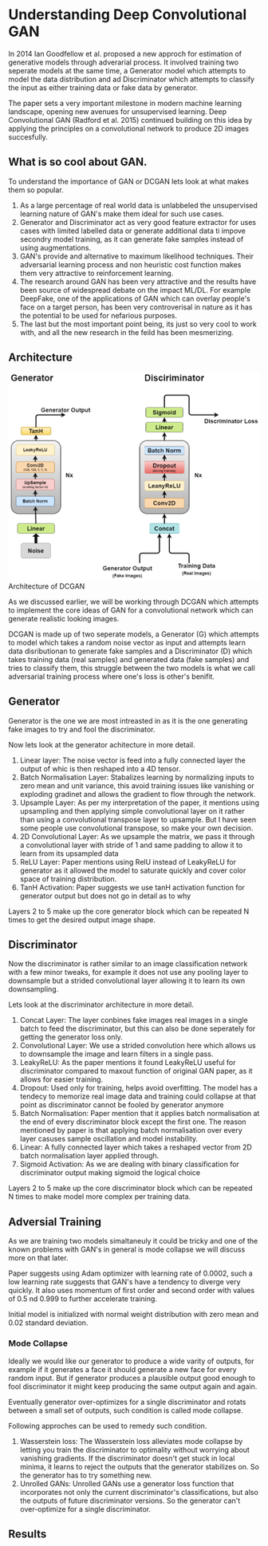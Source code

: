 # Understanding Deep Convolutional GAN

In 2014 Ian Goodfellow et al. proposed a new approch for estimation of generative models through adverarial process. It involved training two seperate models at the same time, a Generator model which attempts to model the data distribution and ad Discriminator which attempts to classify the input as either training data or fake data by generator.

The paper sets a very important milestone in modern machine learning landscape, opening new avenues for unsupervised learning. Deep Convolutional GAN (Radford et al. 2015) continued building on this idea by applying the principles on a convolutional network to produce 2D images succesfully.

## What is so cool about GAN.
To understand the importance of GAN or DCGAN lets look at what makes them so popular.

<ol>
    <li>As a large percentage of real world data is unlabbeled the unsupervised learning nature of GAN's make them ideal for such use cases.</li>
    <li>Generator and Discriminator act as very good feature extractor for uses cases with limited labelled data or generate additional data ti impove secondry model training, as it can generate fake samples instead of using augmentations.</li>
    <li>GAN's provide and alternative to maximum likelihood techniques. Their adversarial learning process and non heuristic cost function makes them very attractive to reinforcement learning.</li>
    <li>The research around GAN has been very attractive and the results have been source of widespread debate on the impact ML/DL. For example DeepFake, one of the applications of GAN which can overlay people's face on a target person, has been very controverisal in nature as it has the potential to be used for nefarious purposes.</li>
    <li>The last but the most important point being, its just so very cool to work with, and all the new research in the feild has been mesmerizing.</li>
</ol>

## Architecture

<img src="../images/DCGAN_Arch.png">Architecture of DCGAN</img>

As we discussed earlier, we will be working through DCGAN which attempts to implement the core ideas of GAN for a convolutional network which can generate realistic looking images.

DCGAN is made up of two seperate models, a Generator (G) which attempts to model which takes a random noise vector as input and attempts learn data disributionan to generate fake samples and a Discriminator (D) which takes training data (real samples) and generated data (fake samples) and tries to classify them, this struggle between the two models is what we call adversarial training process where one's loss is other's benifit.

## Generator

Generator is the one we are most intreasted in as it is the one generating fake images to try and fool the discriminator.

Now lets look at the generator achitecture in more detail.

<ol>
    <li>Linear layer: The noise vector is feed into a fully connected layer the output of whic is then reshaped into a 4D tensor.</li>
    <li>Batch Normalisation Layer: Stabalizes learning by normalizing inputs to zero mean and unit variance, this avoid training issues like vanishing or exploding gradinet and allows the gradient to flow through the network.</li>
    <li>Upsample Layer: As per my interpretation of the paper, it mentions using upsampling and then applying simple convolutional layer on it rather than using a convolutional transpose layer to upsample. But I have seen some people use convolutional transpose, so make your own decision.</li>
    <li>2D Convolutional Layer: As we upsample the matrix, we pass it through a convolutional layer with stride of 1 and same padding to allow it to learn from its upsampled data</li>
    <li>ReLU Layer: Paper mentions using RelU instead of LeakyReLU for generator as it allowed the model to saturate quickly and cover color space of training distribution.</li>
    <li>TanH Activation: Paper suggests we use tanH activation function for generator output but does not go in detail as to why</li>
</ol>

Layers 2 to 5 make up the core generator block which can be repeated N times to get the desired output image shape.

## Discriminator

Now the discriminator is rather similar to an image classification network with a few minor tweaks, for example it does not use any pooling layer to downsample but a strided convolutional layer allowing it to learn its own downsampling.

Lets look at the discriminator architecture in more detail.

<ol>
    <li>Concat Layer: The layer conbines fake images real images in a single batch to feed the discriminator, but this can also be done seperately for getting the generator loss only.</li>
    <li>Convolutional Layer: We use a strided convolution here which allows us to downsample the image and learn filters in a single pass.</li>
    <li>LeakyReLU: As the paper mentions it found LeakyReLU useful for discriminator compared to maxout function of original GAN paper, as it allows for easier training.</li>
    <li>Dropout: Used only for training, helps avoid overfitting. The model has a tendecy to memorize real image data and training could collapse at that point as discriminator cannot be fooled by generator anymore</li>
    <li>Batch Normalisation: Paper mention that it applies batch normalisation at the end of every discriminator block except the first one. The reason mentioned by paper is that applying batch normalisation over every layer casuses sample oscillation and model instability.</li>
    <li>Linear: A fully connected layer which takes a reshaped vector from 2D batch normalisation layer applied through.</li>
    <li>Sigmoid Activation: As we are dealing with binary classification for discriminator output making sigmoid the logical choice</li>
</ol>

Layers 2 to 5 make up the core discriminator block which can be repeated N times to make model more complex per training data.

## Adversial Training

As we are training two models simaltaneuly it could be tricky and one of the known problems with GAN's in general is mode collapse we will discuss more on that later.

Paper suggests using Adam optimizer with learning rate of 0.0002, such a low learning rate suggests that GAN's have a tendency to diverge very quickly. It also uses momentum of first order and second order with values of 0.5 nd 0.999 to further accelerate training.

Initial model is initialized with normal weight distribution with zero mean and 0.02 standard deviation.

### Mode Collapse

Ideally we would like our generator to produce a wide varity of outputs, for example if it generates a face it should generate a new face for every random input. But if generator produces a plausible output good enough to fool discriminator it might keep producing the same output again and again.

Eventually generator over-optimizes for a single discriminator and rotats between a small set of outputs, such condition is called mode collapse.

Following approches can be used to remedy such condition.

<ol>
    <li>Wasserstein loss: The Wasserstein loss alleviates mode collapse by letting you train the discriminator to optimality without worrying about vanishing gradients. If the discriminator doesn't get stuck in local minima, it learns to reject the outputs that the generator stabilizes on. So the generator has to try something new.</li>
    <li>Unrolled GANs: Unrolled GANs use a generator loss function that incorporates not only the current discriminator's classifications, but also the outputs of future discriminator versions. So the generator can't over-optimize for a single discriminator.</li>
</ol>


## Results